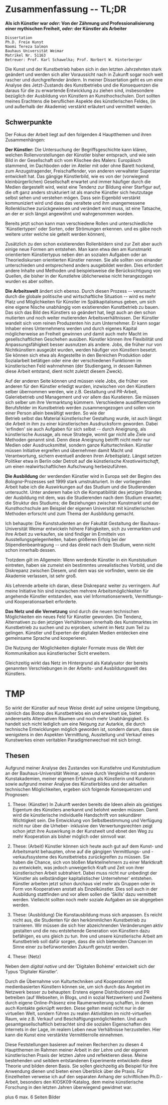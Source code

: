 # Zusammenfassung -- TL;DR

**Als ich Künstler war *oder:* Von der Zähmung und Professionalisierung einer mythischen Freiheit, *oder:* der Künstler als Arbeiter**  

~~~~~~~~~~~~~~~~~~~~~~~~~~~~~~~~~~~~~~~~~~~~~~~~~~~~~~~~~~~~~~~~~
Dissertation  
Ph.D. Freie Kunst
Naomi Tereza Salmon
Bauhaus Universität Weimar
Matrikel Nr. 51163
Betreuer: Prof. Karl Schawelka; Prof. Norbert W. Hinterberger  
~~~~~~~~~~~~~~~~~~~~~~~~~~~~~~~~~~~~~~~~~~~~~~~~~~~~~~~~~~~~~~~~~

Die Kunst und der Kunstbetrieb haben sich in den letzten Jahrzehnten stark geändert und werden sich aller Voraussicht nach in Zukunft sogar noch weit rascher 
und durchgreifender ändern. In meiner Dissertation geht es um eine Analyse des Jetzt-Zustands des Kunstbetriebs und die Konsequenzen die daraus für die zu erwartende 
Entwicklung zu ziehen sind, insbesondere bezüglich der Ausbildung von Künstlern an Kunsthochschulen. Dort sollten meines Erachtens die beruflichen Aspekte des 
künstlerischen Feldes, (in und außerhalb der Akademie) verstärkt erläutert und vermittelt werden. 

## Schwerpunkte

Der Fokus der Arbeit liegt auf den folgenden 4 Hauptthemen und ihren Zusammenhängen:    

**Der Künstler:** Die Untersuchung der Begriffsgeschichte kann klären, welchen Rollenvorstellungen der Künstler bisher entsprach, und wie sein Bild in der Gesellschaft 
sich vom Klischee des Malers: Europäisch stammend, im Dachboden oder im Atelier mit oder ohne Barett hockend, zum Anzugstragender, Freischaffender, von anderen verwalteter 
Superstar entwickelt hat. Das gängige Künstlerbild, wie es von der (vorwiegend kleinbürgerlichen) Gesellschaft erwartet und immer häufiger 
durch die Medien dargestellt wird, weist eine Tendenz zur Bildung einer Starfigur auf, die oft ganz anders strukturiert ist als manche Künstler sich heutzutage selbst sehen und verstehen 
mögen. Dass sein Eigenbild verstärkt kommuniziert wird und dass das veraltete und ihm unangemessene Rollenklischee zurückgewiesen und verändert wird muss, ist eine Tatsache, an der er sich 
längst angewöhnt und wahrgenommen worden. 

Bereits jetzt schon kann man verschiedene Rollen und unterschiedliche 'Künstlertypen' oder Sorten, oder Strömungen erkennen. und es gäbe noch weitere unter welche sie geteilt werden können),  

Zusätzlich zu den schon existierenden Rollenbildern sind zur Zeit aber auch einige neue Formen 
am entstehen. Man kann etwa den am Kunstmarkt orientiertem Künstlertypus neben den an sozialen Aufgaben oder an Theoriediskursen orientierten Künstler nennen. Sie alle sollten 
von einander unterschieden und entsprechend anders ausgebildet werden. Dies erfordert andere Inhalte und Methoden und beispielsweise die Berücksichtigung von Quellen, die 
bisher in der Kunstlehre üblicherweise nicht herangezogen wurden es aber sollten.   


**Die Arbeitswelt** ändert sich ebenso. Durch diesen Prozess -- verursacht durch die globale politische und wirtschaftliche Situation -- wird es mehr Platz und Möglichkeiten für 
Künstler im Spätkapitalismus geben, um sich eine eigene Nische unabhängig vom existierenden Kunstbetrieb zu bauen. Das sich das Bild des Künstlers so geändert hat, 
liegt auch an den schon mutierten und noch weiter mutierenden Arbeitsverhältnissen. Der Künstler wandelt sich vom reinen Produzenten hin 
zum Unternehmer. Er kann sogar Inhaber eines Unternehmens werden und durch eigenes Kapital möglicherweise an Freiheit gewinnen und damit auch mehr Macht im gesellschaftlichen Geschehen 
ausüben. Künstler können ihre Flexibilität und Anpassungsfähigkeit besser ausnutzen als andere. Jobs, die früher nur von Nichtkünstlern ausgeübt wurden, werden 
häufiger von Künstlern besetzt. Sie können sich etwa als Angestellte in den Bereichen Produktion oder Sozialarbeit betätigen oder eine der verschiedenen Funktionen im 
künstlerischen Feld wahrnehmen (der Studiengang, in dessen Rahmen diese Arbeit entstand, dient nicht zuletzt diesem Zweck). 

Auf der anderen Seite können und müssen viele Jobs, die früher von anderen für den Künstler erledigt wurden, inzwischen von den Künstlern selber übernommen werden, 
wie z.B. Gestaltung und PR-Arbeit, Galeriebetrieb und Management und vor allem das Kuratieren. Sie müssen sich selber um ihre Vermarktung kümmern. 
Verschiedene ausdifferenzierte Berufsfelder im Kunstbetrieb werden zusammengezogen und sollen von einer Person allein bewältigt werden. So wie der  
Betrieb selbst das Material künstlerischer Gestaltung wurde, ist auch längst die Arbeit in ihm zu einer künstlerischen Ausdrucksform geworden. 
Dabei 'erfinden' sie auch Aufgaben für sich selbst  -- durch Aneignung, als künstlerische Aussage, als neue Strategie, womit gar 
nicht alle Ziele und Methoden genannt sind. 
Denn diese Aneignung betrifft nicht mehr nur Medien oder Ausdrucksmittel, sondern ganze Kulturtechniken. Künstler müssen Initiative 
ergreifen und übernehmen damit Macht und Verantwortung, sichern eventuell anderen ihren Arbeitsplatz. Längst setzen Politiker etwa in Berlin oder Detroit auf die künstlerische 
*Kreativwirtschaft*, um einen realwirtschaftlichen Aufschwung herbeizuführen.  
  

**Die Ausbildung** der werdenden Künstler wird in Europa seit der Beginn des *Bologna*-Prozesses seit 1999 stark umstrukturiert. In der vorliegenden Arbeit habe ich 
die Auswirkungen auf das Studium und die Studierenden untersucht. Unter anderem habe ich die Kompatibilität des jetzigen Standes der Ausbildung mit dem, was die Studierenden nach 
dem Studium erwartet; die Struktur des Studiums; die Beziehungen zwischen Kunstmarkt und der Kunsthochschule am Beispiel der eigenen Universität mit künstlerischen Methoden 
erforscht und zum Thema der Ausbildung gemacht. 

Ich behaupte: Die Kunststudenten an der Fakultät Gestaltung der Bauhaus-Universität Weimar entwickeln höhere Fähigkeiten, sich zu vermarkten und ihre Arbeit zu verkaufen, 
sie sind findiger im Ermitteln von Ausstellungsgelegenheiten, haben größeren Erfolg bei der Stipendienbeantragung -- und das direkt nach dem Studium, wenn nicht schon innerhalb dessen. 

Trotzdem gilt im Allgemein: Wenn werdende Künstler in ein Kunststudium eintreten, haben sie zumeist ein bestimmtes unrealistisches Vorbild, 
und die Diskrepanz zwischen Diesem, und dem was sie vorfinden, wenn sie die Akademie verlassen, ist sehr groß. 

Als Lehrende arbeite ich daran, diese Diskrepanz weiter zu verringern.
Auf meine Initiative hin sind inzwischen mehrere Arbeitsmöglichkeiten für angehende Künstler entstanden, was viel Informationserwerb, Vermittlungs- 
und Kooperationsarbeit erforderte.  
  

**Das Netz und die Vernetzung** sind durch die neuen technischen Möglichkeiten ein neues Feld für Künstler geworden. 
Die Tendenz, Alternativen zu den jetzigen Verhältnissen innerhalb des Kunstmarktes im Kunstbetrieb zu suchen und zu erproben, scheint im Netz zum Teil zu gelingen.
Künstler und Experten der digitalen Medien entdecken eine gemeinsame Sprache und kooperieren. 

Die Nutzung der Möglichkeiten digitaler Formate muss die Welt der Kommunikation aus künstlerischer Sicht erweitern.

Gleichzeitig wirkt das Netz im Hintergrund als Katalysator der bereits genannten Verschiebungen in der Arbeits- und Ausbildungswelt des Künstlers. 

 
# TMP
So wirkt der Künstler auf neue Weise direkt auf seine ureigene Umgebung, nämlich das Biotop des Kunstbetriebs ein und erweitert sie, bietet andererseits  Alternativen Räumen und noch mehr Unabhängigkeit. 
Es handelt sich nicht lediglich um eine Neigung zur Autarkie, 
die durch technische Entwicklungen möglich geworden ist, 
sondern darum, dass sie wenigstens in den Aspekten Vermittlung, Ausstellung und Verkauf eines Kunstwerkes einen veritablen 
Paradigmenwechsel mit sich bringt. 



## Thesen

Aufgrund meiner Analyse des Zustandes von Kunstlehre und Kunststudium an der Bauhaus-Universität Weimar, sowie durch Vergleiche mit anderen Kunstakademien, meiner eigenen Erfahrung 
als Künstlerin und Kuratorin sowie aufgrund meiner Analyse des Künstlerbildes und der aktuellen technischen Möglichkeiten, ergeben sich folgende Konsequenzen und Prognosen: 

1. These: (Künstler)
In Zukunft werden bereits die Ideen allein als geistiges Eigentum des Künstlers anerkannt und belohnt werden müssen. Damit wird die künstlerische individuelle Handschrift 
von sekundärer Wichtigkeit sein. Die Entwicklung von Selbstbestimmung und Verfügung nicht nur über die Urheber- inklusive den Verwertungsrechten zeigt 
schon jetzt ihre Auswirkung in der Kunstwelt und ebnet den Weg zu mehr Kooperation als bisher möglich oder sinnvoll war.  


2. These: (Arbeit)
Künstler können sich heute auch gut auf dem Kunst- und Arbeitsmarkt behaupten, ohne auf die gängigen Vermittlungs- und -verkaufssysteme des Kunstbetriebs 
zurückgreifen zu müssen. Sie haben die Chance, sich von bloßen Markteilnehmern zu einer Marktkraft zu entwickeln, was jedoch unweigerlich Kraft und Zeit von ihrer künstlerischen Arbeit subtrahiert. 
Dabei muss nicht nur unbedingt der 'Künstler als selbständiger 
kapitalistischer Unternehmer' entstehen. 
Künstler arbeiten jetzt schon durchaus viel mehr als Gruppen oder in Form von Kooperativen anstatt als Einzelkünstler. Dies soll auch in der Ausbildung stattfinden und vor allem sollen die 'Skills' dazu vermittelt werden.
Vielleicht sollten noch mehr soziale Aufgaben an sie abgegeben werden. 


3. These: (Ausbildung)
Die Kunstausbildung muss sich anpassen. Es reicht nicht aus, die Studenten für den herkömmlichen Kunstbetrieb zu trainieren. Wir müssen die sich hier abzeichnenden Veränderungen aktiv 
gestalten und die neu entstehende Generation von Künstlern dazu befähigen, es uns gleich zu tun. Ihre und unsere künstlerische Arbeit am Kunstbetrieb soll dafür sorgen, dass die sich 
bietenden Chancen im Sinne einer zu befürwortenden Zukunft genutzt werden.

 
4. These: (Netz)


Neben dem *digital native* und der 'Digitalen Bohème' entwickelt sich der Typus 'Digitaler Künstler'.

Durch die Übernahme von Kulturtechniken und Kooperationen mit medienbasierten Künstlern können sie, um sich durch das Angebot im Netzwerk besser zu behaupten: Erstens eigene Distributionen und PR betreiben (auf Webseiten, in Blogs, und in sozial Netzwerken) und Zweitens durch eigene Online-Präsenz eine Raumerweiterung schaffen, in denen auch Kontakte geknüpft werden. Diese gelten meist nicht nur in der virtuellen Welt, sondern führen zu realen Aktivitäten im nicht-virtuellen Raum, wie z.B. Verkauf und Beschäftigungsmöglichkeiten. 
Und auch gesamtgesellschaftlich betrachtet sind die sozialen Eigenschaften des Internets in der Lage, im realem Leben neue Verhältnisse herzustellen. Hier kann die Kunst eine verstärkte Vermittlerrolle einnehmen.

Diese Feststellungen basieren auf meinen Recherchen zu diesen 4 Hauptthemen im Rahmen meiner Arbeit in der Lehre und der eigenen künstlerischen Praxis der letzten Jahre und reflektieren diese. 
Meine bestehenden und seitdem entstandenen Experimente entwickeln diese Theorie und bilden deren Basis. Sie sollen gleichzeitig als Beispiel für ihre Anwendung dienen und bieten 
einen Überblick über die Praxis. Für Einzelheiten verweise ich auf den separaten Anhang der schriftlichen Ph.D.-Arbeit, besonders den KIOSK09-Katalog, dem meine 
künstlerische Forschung in den letzten Jahren überwiegend gewidmet war. 


 


plus 6 max. 6 Seiten Bilder
